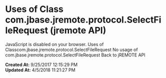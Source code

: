 # Uses of Class com.jbase.jremote.protocol.SelectFileRequest (jremote API)

JavaScript is disabled on your browser. Uses of Classcom.jbase.jremote.protocol.SelectFileRequest No usage of com.jbase.jremote.protocol.SelectFileRequest Back to jREMOTE API  

**Created At:** 9/25/2017 12:15:29 PM  
**Updated At:** 4/5/2018 11:21:27 PM  

